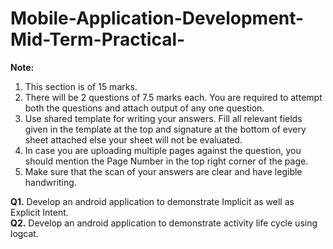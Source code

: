 # Mobile-Application-Development-Mid-Term-Practical-
**Note:**
1. This section is of 15 marks.
2. There will be 2 questions of 7.5 marks each. You are required to attempt both the questions and attach output of any one question.
3. Use shared template for writing your answers. Fill all relevant fields given in the template at the top and signature at the bottom of every sheet attached else your sheet will not be evaluated.
4. In case you are uploading multiple pages against the question, you should mention the Page Number in the top right corner of the page.
5. Make sure that the scan of your answers are clear and have legible handwriting.


**Q1.** Develop an android application to demonstrate Implicit as well as Explicit Intent.                                                                                         
**Q2.** Develop an android application to demonstrate activity life cycle using logcat.
